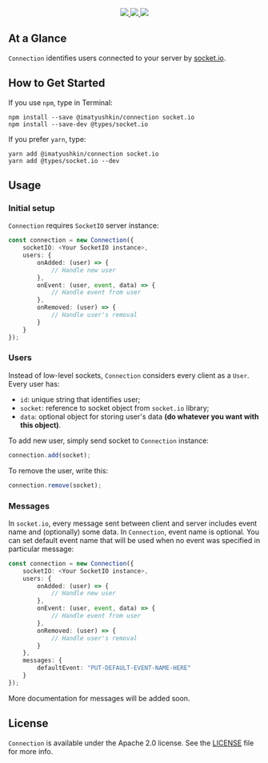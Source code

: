 <p align="center">
    <a href="https://http://www.android.com">
        <img src="https://img.shields.io/badge/Created for-Node.js-teal.svg?style=flat">
    </a>
    <a href="https://http://www.android.com">
        <img src="https://img.shields.io/badge/Written in-TypeScript-purple.svg?style=flat">
    </a>
    <a href="https://tldrlegal.com/license/apache-license-2.0-(apache-2.0)">
        <img src="https://img.shields.io/badge/License-Apache 2.0-blue.svg?style=flat">
    </a>
</p>

## At a Glance

`Connection` identifies users connected to your server by [socket.io](https://socket.io).

## How to Get Started

If you use `npm`, type in Terminal:

```
npm install --save @imatyushkin/connection socket.io
npm install --save-dev @types/socket.io
```

If you prefer `yarn`, type:

```
yarn add @imatyushkin/connection socket.io
yarn add @types/socket.io --dev
```

## Usage

### Initial setup

`Connection` requires `SocketIO` server instance:

```typescript
const connection = new Connection({
	socketIO: <Your SocketIO instance>,
	users: {
		onAdded: (user) => {
			// Handle new user
		},
		onEvent: (user, event, data) => {
			// Handle event from user
		},
		onRemoved: (user) => {
			// Handle user's removal
		}
	}
});
```

### Users

Instead of low-level sockets, `Connection` considers every client as a `User`. Every user has:

- `id`: unique string that identifies user;
- `socket`: reference to socket object from `socket.io` library;
- `data`: optional object for storing user's data **(do whatever you want with this object)**.

To add new user, simply send socket to `Connection` instance:

```typescript
connection.add(socket);
```

To remove the user, write this:

```typescript
connection.remove(socket);
```

### Messages

In `socket.io`, every message sent between client and server includes event name and (optionally) some data. In `Connection`, event name is optional. You can set default event name that will be used when no event was specified in particular message:

```typescript
const connection = new Connection({
	socketIO: <Your SocketIO instance>,
	users: {
		onAdded: (user) => {
			// Handle new user
		},
		onEvent: (user, event, data) => {
			// Handle event from user
		},
		onRemoved: (user) => {
			// Handle user's removal
		}
	},
	messages: {
		defaultEvent: "PUT-DEFAULT-EVENT-NAME-HERE"
	}
});
```

More documentation for messages will be added soon.

## License

`Connection` is available under the Apache 2.0 license. See the [LICENSE](./LICENSE) file for more info.
